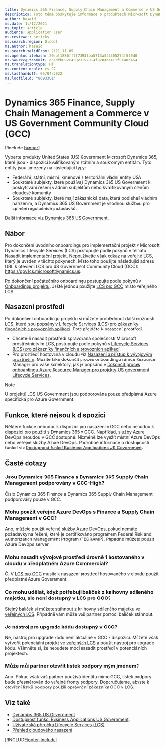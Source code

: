 ```yaml
---
title: Dynamics 365 Finance, Supply Chain Management a Commerce v US Government Community Cloud (GCC)
description: Toto téma poskytuje informace o produktech Microsoft Dynamics 365 US Government, které jsou k dispozici kvalifikovaným státním a soukromým entitám.
author: hasaid
ms.date: 11/12/2021
ms.topic: article
audience: Application User
ms.reviewer: sericks
ms.search.region: Global
ms.author: hasaid
ms.search.validFrom: 2021-11-09
ms.openlocfilehash: 204bf1886ff7f7393fba5713a54f305274f540d0
ms.sourcegitcommit: a58dfb892e43921157014f0784bd411f5c40e454
ms.translationtype: HT
ms.contentlocale: cs-CZ
ms.lasthandoff: 05/04/2022
ms.locfileid: "8693301"
---
```

# <a name="dynamics-365-finance-supply-chain-management-and-commerce-in-us-government-community-cloud-gcc"></a>Dynamics 365 Finance, Supply Chain Management a Commerce v US Government Community Cloud (GCC)

[!include [banner](../includes/banner.md)]



Vyberte produkty United States (US) Government Microsoft Dynamics 365, které jsou k dispozici kvalifikovaným státním a soukromým entitám. Tyto entity jsou omezeny na následující typy:

- Federální, státní, místní, kmenové a teritoriální vládní entity USA
- Soukromé subjekty, které používají Dynamics 365 US Government k poskytování řešení vládním subjektům nebo kvalifikovaným členům cloudové komunity
- Soukromé subjekty, které mají zákaznická data, která podléhají vládním nařízením, a Dynamics 365 US Government je vhodnou službou pro splnění regulačních požadavků.

Další informace viz [Dynamics 365 US Government](/power-platform/admin/microsoft-dynamics-365-government).

## <a name="onboarding"></a>Nábor

Pro dokončení úvodního onboardingu pro implementační projekt v Microsoft Dynamics Lifecycle Services (LCS) postupujte podle pokynů v tématu [Nasadit implementační projekt](../../../fin-ops-core/fin-ops/imp-lifecycle/onboard.md). Nepoužívejte však odkaz na veřejné LCS, který je uveden v těchto pokynech. Místo toho použijte následující adresu URL k otevření LCS pro US Government Community Cloud (GCC): <https://gov.lcs.microsoftdynamics.us>.

Po dokončení počátečního onboardingu postupujte podle pokynů v [Onboardingu projektu](../lifecycle-services/project-onboarding.md). Ještě jednou použijte [LCS pro GCC](https://gov.lcs.microsoftdynamics.us) místo veřejného LCS.

## <a name="environment-deployment"></a>Nasazení prostředí

Po dokončení onboardingu projektu si můžete prohlédnout další možnosti LCS, které jsou popsány v [Lifecycle Services (LCS) pro zákazníky finančních a provozních aplikací](../../../fin-ops-core/dev-itpro/lifecycle-services/lcs-works-lcs.md). Poté přejděte k nasazení prostředí.

- Chcete-li nasadit prostředí spravovaná společností Microsoft prostřednictvím LCS, postupujte podle pokynů v [Lifecycle Services (LCS) pro zákazníky finančních a provozních aplikací](../../../fin-ops-core/dev-itpro/lifecycle-services/lcs-works-lcs.md#new-deployment-experience).
- Pro prostředí hostovaná v cloudu viz [Nasazení a přístup k vývojovým prostředím](../../../fin-ops-core/dev-itpro/dev-tools/access-instances.md). Musíte také dokončit proces onboardingu rámce Resource Manager pro vaše konektory, jak je popsáno v [Dokončit proces onboardingu Azure Resource Manager pro projekty US government Lifecycle Services](arm-onbarding-us-goverment.md).

> [!NOTE]
> U projektů LCS US Government jsou podporována pouze předplatná Azure specifická pro Azure Government.

## <a name="features-that-arent-available"></a>Funkce, které nejsou k dispozici

Některé funkce nebudou k dispozici pro nasazení v GCC nebo nebudou k dispozici pro použití s Dynamics 365 v GCC. Například, služby Azure DevOps nebudou v GCC dostupné. Nicméně lze využít místní Azure DevOps nebo veřejné služby Azure DevOps. Podrobné informace o dostupnosti funkcí viz [Dostupnost funkcí Business Applications US Government](https://aka.ms/BAPFunctionalParity).

## <a name="frequently-asked-questions"></a>Časté dotazy

### <a name="are-dynamics-365-finance-and-dynamics-365-supply-chain-management-supported-in-gcc-high"></a>Jsou Dynamics 365 Finance a Dynamics 365 Supply Chain Management podporovány v GCC-High?

Číslo Dynamics 365 Finance a Dynamics 365 Supply Chain Management podporovány pouze v GCC.

### <a name="can-i-use-public-azure-devops-with-finance-and-supply-chain-management-in-gcc"></a>Mohu použít veřejné Azure DevOps s Finance a Supply Chain Management v GCC?

Ano, můžete použít veřejné služby Azure DevOps, pokud nemáte požadavky na řešení, které je certifikováno programem Federal Risk and Authorization Management Program (FEDRAMP). Případně můžete použít Azure DevOps server.

### <a name="can-i-deploy-a-cloud-hosted-environment-tier-1-development-environment-on-an-azure-commercial-subscription"></a>Mohu nasadit vývojové prostředí úrovně 1 hostovaného v cloudu v předplatném Azure Commercial?

Č. V [LCS pro GCC](https://gov.lcs.microsoftdynamics.us) musíte k nasazení prostředí hostovaného v cloudu použít předplatné Azure Government.

### <a name="what-can-i-do-if-i-need-a-package-from-the-shared-asset-library-but-it-isnt-available-in-lcs-for-gcc"></a>Co mohu udělat, když potřebuji balíček z knihovny sdíleného majetku, ale není dostupný v LCS pro GCC?

Stejný balíček si můžete stáhnout z knihovny sdíleného majetku ve [veřejných LCS](https://lcs.dynamics.com). Případně vám může váš partner pomoci balíček stáhnout.

### <a name="is-the-code-upgrade-tool-available-in-gcc"></a>Je nástroj pro upgrade kódu dostupný v GCC?

Ne, nástroj pro upgrade kódu není aktuálně v GCC k dispozici. Můžete však vytvořit potenciální projekt ve [veřejných LCS](https://lcs.dynamics.com) a použít nástroj pro upgrade kódu. Všimněte si, že nebudete moci nasadit prostředí v potenciálních projektech.

### <a name="can-my-partner-open-a-support-ticket-on-my-behalf"></a>Může můj partner otevřít lístek podpory mým jménem?

Ano. Pokud však váš partner používá identitu mimo GCC, lístek podpory bude přesměrován do veřejné fronty podpory. Doporučujeme, abyste k otevření lístků podpory použili oprávnění zákazníka GCC v LCS.

## <a name="see-also"></a>Viz také

- [Dynamics 365 US Government](/power-platform/admin/microsoft-dynamics-365-government)
- [Dostupnost funkcí Business Applications US Government](https://aka.ms/BAPFunctionalParity).
- [Uživatelská příručka Lifecycle Services (LCS)](../../../fin-ops-core/dev-itpro/lifecycle-services/lcs-user-guide.md)
- [Přehled cloudového nasazení](../../../fin-ops-core/dev-itpro/deployment/cloud-deployment-overview.md)

[!INCLUDE[footer-include](../../../includes/footer-banner.md)]
